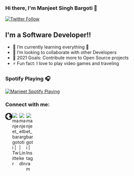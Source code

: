 ### Hi there, I'm Manjeet Singh Bargoti 👋

[![Twitter Follow](https://img.shields.io/twitter/follow/manjeet_bargoti?color=1DA1F2&logo=twitter&style=for-the-badge)](https://twitter.com/intent/follow?original_referer=https%3A%2F%2Fgithub.com%2Fmanjeet_bargoti&screen_name=manjeet_bargoti)

## I'm a Software Developer!!

- 🌱 I’m currently learning everything 🤣
- 👯 I’m looking to collaborate with other Developers
- 🥅 2021 Goals: Contribute more to Open Source projects
- ⚡ Fun fact: I love to play video games and traveling

### Spotify Playing 🎧

[<img src="https://thumbs.gfycat.com/ImmaterialQuestionableHoatzin-size_restricted.gif" alt="Manjeet Spotify Playing" width="350" />](https://open.spotify.com/user/0y510kkv60l4mv1pp92ny1wd0)

### Connect with me:

[<img align="left" alt="manjeetbargoti.github.io" width="22px" src="https://raw.githubusercontent.com/iconic/open-iconic/master/svg/globe.svg" />](https://manjeetbargoti.github.io)
[<img align="left" alt="manjeet_bargoti | Twitter" width="22px" src="https://cdn.jsdelivr.net/npm/simple-icons@v3/icons/twitter.svg" />](https://twitter.com/intent/follow?original_referer=https%3A%2F%2Fgithub.com%2Fmanjeet_bargoti&screen_name=manjeet_bargoti)
[<img align="left" alt="manjeetbargoti | LinkedIn" width="22px" src="https://cdn.jsdelivr.net/npm/simple-icons@v3/icons/linkedin.svg" />](https://www.linkedin.com/in/manjeetbargoti/)
[<img align="left" alt="manjeet_bargoti | Instagram" width="22px" src="https://cdn.jsdelivr.net/npm/simple-icons@v3/icons/instagram.svg" />](https://www.instagram.com/manjeet_bargoti/)

<br />

<br />
<br />
